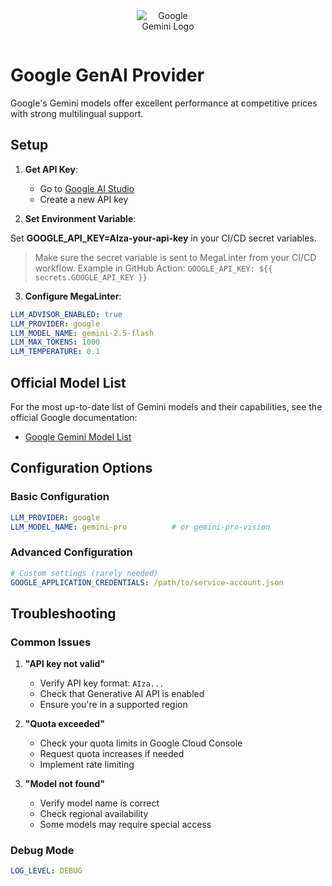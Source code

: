 <div align="center">
  <img src="https://upload.wikimedia.org/wikipedia/commons/8/8a/Google_Gemini_logo.svg" alt="Google Gemini Logo" style="max-width: 100px; margin-bottom: 1em;" />
</div>

# Google GenAI Provider

Google's Gemini models offer excellent performance at competitive prices with strong multilingual support.

## Setup

1. **Get API Key**:

   - Go to [Google AI Studio](https://makersuite.google.com/app/apikey)
   - Create a new API key

2. **Set Environment Variable**:

Set **GOOGLE_API_KEY=AIza-your-api-key** in your CI/CD secret variables.

> Make sure the secret variable is sent to MegaLinter from your CI/CD workflow. Example in GitHub Action: `GOOGLE_API_KEY: ${{ secrets.GOOGLE_API_KEY }}`

3. **Configure MegaLinter**:

```yaml
LLM_ADVISOR_ENABLED: true
LLM_PROVIDER: google
LLM_MODEL_NAME: gemini-2.5-flash
LLM_MAX_TOKENS: 1000
LLM_TEMPERATURE: 0.1
```

## Official Model List

For the most up-to-date list of Gemini models and their capabilities, see the official Google documentation:

- [Google Gemini Model List](https://ai.google.dev/models/gemini)

## Configuration Options

### Basic Configuration

```yaml
LLM_PROVIDER: google
LLM_MODEL_NAME: gemini-pro          # or gemini-pro-vision
```

### Advanced Configuration

```yaml
# Custom settings (rarely needed)
GOOGLE_APPLICATION_CREDENTIALS: /path/to/service-account.json
```

## Troubleshooting

### Common Issues

1. **"API key not valid"**

   - Verify API key format: `AIza...`
   - Check that Generative AI API is enabled
   - Ensure you're in a supported region

2. **"Quota exceeded"**

   - Check your quota limits in Google Cloud Console
   - Request quota increases if needed
   - Implement rate limiting

3. **"Model not found"**

   - Verify model name is correct
   - Check regional availability
   - Some models may require special access

### Debug Mode

```yaml
LOG_LEVEL: DEBUG
```
